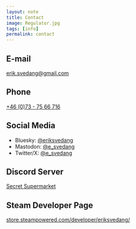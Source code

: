 ```yaml
---
layout: note
title: Contact
image: Regulator.jpg
tags: [info]
permalink: contact
---
```


## E-mail

[erik.svedang@gmail.com](mailto:erik.svedang@gmail.com)

## Phone
[+46 (0)73 - 75 66 716](tel:+46737566716)

## Social Media
- Bluesky: [@eriksvedang](https://bsky.app/profile/eriksvedang.bsky.social)
- Mastodon: [@e_svedang](https://mastodon.gamedev.place/@e_svedang)
- Twitter/X: [@e_svedang](http://twitter.com/e_svedang)

## Discord Server
[Secret Supermarket](https://discord.gg/xPQJgrbpDs)

## Steam Developer Page
[store.steampowered.com/developer/eriksvedang/](https://store.steampowered.com/developer/eriksvedang/)
